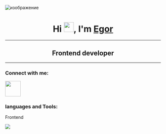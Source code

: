 ![изображение](https://github.com/ar3w3n/ar3w3n/assets/109085592/811d9590-21f0-4d8f-8baf-f2905ea414b0)<h1 align="center">Hi <img src="https://github.com/blackcater/blackcater/raw/main/images/Hi.gif" height="32"/>, I'm <a href="" target="_blank">Egor</a></h1>
<hr>
<h2 align="center">Frontend developer</h2>
<hr>
<h3>Connect with me:</h3>
<a href="https://t.me/arewen1"><img src="https://upload.wikimedia.org/wikipedia/commons/thumb/8/82/Telegram_logo.svg/512px-Telegram_logo.svg.png?20220101141644"; width=50px; height=50px;></a>
<h3>languages and Tools:</h3>
<p>Frontend</p>
<img src="https://icons8.com/icon/20909/html-5">






